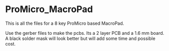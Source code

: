 # ProMicro_MacroPad

This is all the files for a 8 key ProMicro based MacroPad. 

Use the gerber files to make the pcbs. Its a 2 layer PCB and a 1.6 mm board. A black solder mask will look better but will add some time and possible cost. 
